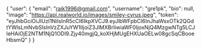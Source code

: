 {
    "user": {
        "email": "raik1996@gmail.com",
        "username": "gre1pk",
        "bio": null,
        "image": "https://api.realworld.io/images/smiley-cyrus.jpeg",
        "token": "eyJhbGciOiJIUzI1NiIsInR5cCI6IkpXVCJ9.eyJlbWFpbCI6InJhaWsxOTk2QGdtYWlsLmNvbSIsInVzZXJuYW1lIjoiZ3JlMXBrIiwiaWF0IjoxNjQ4MzgwNTg5LCJleHAiOjE2NTM1NjQ1ODl9.Zjy40mgjQ_koXHjMUgEHXUaOELw08gcSqCBooeHbsmQ"
    }
}
